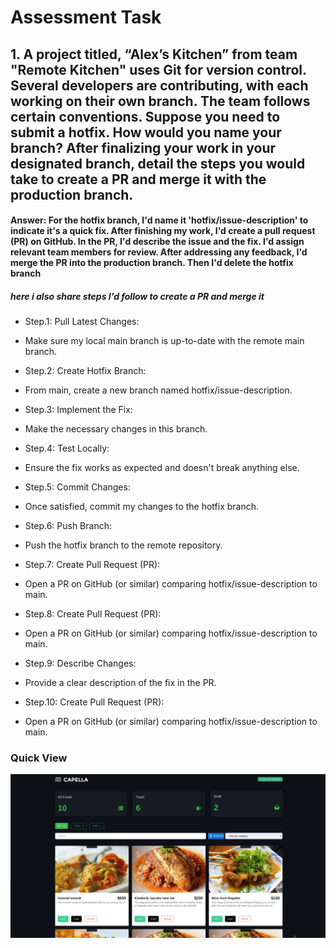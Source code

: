 # Assessment Task

## 1. A project titled, “Alex’s Kitchen” from team "Remote Kitchen" uses Git for version control. Several developers are contributing, with each working on their own branch. The team follows certain conventions. Suppose you need to submit a hotfix. How would you name your branch? After finalizing your work in your designated branch, detail the steps you would take to create a PR and merge it with the production branch.

#### Answer: For the hotfix branch, I'd name it 'hotfix/issue-description' to indicate it's a quick fix. After finishing my work, I'd create a pull request (PR) on GitHub. In the PR, I'd describe the issue and the fix. I'd assign relevant team members for review. After addressing any feedback, I'd merge the PR into the production branch. Then I'd delete the hotfix branch

##### here i also share steps I'd follow to create a PR and merge it

- Step.1: Pull Latest Changes:

* Make sure my local main branch is up-to-date with the remote main branch.

- Step.2: Create Hotfix Branch:

* From main, create a new branch named hotfix/issue-description.

- Step.3: Implement the Fix:

* Make the necessary changes in this branch.

- Step.4: Test Locally:

* Ensure the fix works as expected and doesn't break anything else.

- Step.5: Commit Changes:

* Once satisfied, commit my changes to the hotfix branch.

- Step.6: Push Branch:

* Push the hotfix branch to the remote repository.

- Step.7: Create Pull Request (PR):

* Open a PR on GitHub (or similar) comparing hotfix/issue-description to main.

- Step.8: Create Pull Request (PR):

* Open a PR on GitHub (or similar) comparing hotfix/issue-description to main.

- Step.9: Describe Changes:

* Provide a clear description of the fix in the PR.

- Step.10: Create Pull Request (PR):

* Open a PR on GitHub (or similar) comparing hotfix/issue-description to main.

### Quick View

![alt text](image.png)
